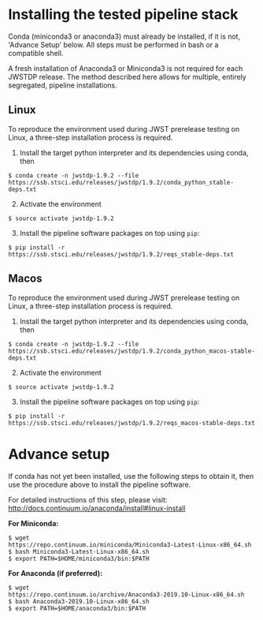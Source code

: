 # Installing the tested pipeline stack

Conda (miniconda3 or anaconda3) must already be installed, if it is not,
'Advance Setup' below.
All steps must be performed in bash or a compatible shell.

A fresh installation of Anaconda3 or Miniconda3 is not required for each JWSTDP
release. The method described here allows for multiple, entirely segregated,
pipeline installations.

## Linux
To reproduce the environment used during JWST prerelease testing on Linux, a 
three-step installation process is required.

1) Install the target python interpreter and its dependencies using conda, then
```
$ conda create -n jwstdp-1.9.2 --file
https://ssb.stsci.edu/releases/jwstdp/1.9.2/conda_python_stable-deps.txt
```

2) Activate the environment
```
$ source activate jwstdp-1.9.2
```

3) Install the pipeline software packages on top using `pip`:
```
$ pip install -r https://ssb.stsci.edu/releases/jwstdp/1.9.2/reqs_stable-deps.txt
```

## Macos
To reproduce the environment used during JWST prerelease testing on Linux, a 
three-step installation process is required.

1) Install the target python interpreter and its dependencies using conda, then
```
$ conda create -n jwstdp-1.9.2 --file
https://ssb.stsci.edu/releases/jwstdp/1.9.2/conda_python_macos-stable-deps.txt
```

2) Activate the environment
```
$ source activate jwstdp-1.9.2
```

3) Install the pipeline software packages on top using `pip`:
```
$ pip install -r https://ssb.stsci.edu/releases/jwstdp/1.9.2/reqs_macos-stable-deps.txt
```

# Advance setup
 
If conda has not yet been installed, use the following steps to obtain
it, then use the procedure above to install the pipeline software.

For detailed instructions of this step, please visit: http://docs.continuum.io/anaconda/install#linux-install

**For Miniconda:**

```
$ wget
https://repo.continuum.io/miniconda/Miniconda3-Latest-Linux-x86_64.sh
$ bash Miniconda3-Latest-Linux-x86_64.sh
$ export PATH=$HOME/miniconda3/bin:$PATH
```

**For Anaconda (if preferred):**

```
$ wget
https://repo.continuum.io/archive/Anaconda3-2019.10-Linux-x86_64.sh
$ bash Anaconda3-2019.10-Linux-x86_64.sh
$ export PATH=$HOME/anaconda3/bin:$PATH
```
